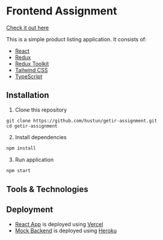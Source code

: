 # Frontend Assignment

[Check it out here](https://demo.hasanustun.com/)

This is a simple product listing application. It consists of:

- [React](https://reactjs.org/)
- [Redux](https://redux.js.org/)
- [Redux Toolkit](https://redux-toolkit.js.org/)
- [Tailwind CSS](https://tailwindcss.com)
- [TypeScript](https://typescriptlang.org)

## Installation

1. Clone this repository

```
git clone https://github.com/hustun/getir-assignment.git
cd getir-assignment
```

2. Install dependencies

```bash
npm install
```

3. Run application

```bash
npm start
```

## Tools & Technologies

## Deployment

- [React App](https://demo.hasanustun.com/) is deployed using [Vercel](https://vercel.com/)
- [Mock Backend](https://hustun-mock-server.herokuapp.com/) is deployed using [Heroku](https://www.heroku.com/)
